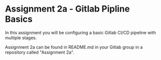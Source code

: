 # Assignment 2a - Gitlab Pipline Basics

In this assignment you will be configuring a basic Gitlab CI/CD pipeline with multiple stages.

Assignment 2a can be found in README.md in your Gitlab group in a repository called "Assignment 2a". 

